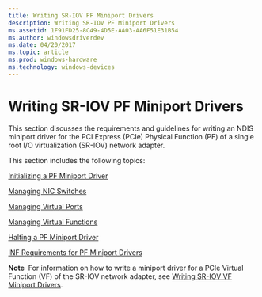 ```yaml
---
title: Writing SR-IOV PF Miniport Drivers
description: Writing SR-IOV PF Miniport Drivers
ms.assetid: 1F91FD25-8C49-4D5E-AA03-AA6F51E31B54
ms.author: windowsdriverdev
ms.date: 04/20/2017
ms.topic: article
ms.prod: windows-hardware
ms.technology: windows-devices
---
```


# Writing SR-IOV PF Miniport Drivers


This section discusses the requirements and guidelines for writing an NDIS miniport driver for the PCI Express (PCIe) Physical Function (PF) of a single root I/O virtualization (SR-IOV) network adapter.

This section includes the following topics:

[Initializing a PF Miniport Driver](initializing-a-pf-miniport-driver.md)

[Managing NIC Switches](managing-nic-switches.md)

[Managing Virtual Ports](managing-virtual-ports.md)

[Managing Virtual Functions](managing-virtual-functions.md)

[Halting a PF Miniport Driver](halting-a-pf-miniport-driver.md)

[INF Requirements for PF Miniport Drivers](inf-requirements-for-pf-miniport-drivers.md)

**Note**  For information on how to write a miniport driver for a PCIe Virtual Function (VF) of the SR-IOV network adapter, see [Writing SR-IOV VF Miniport Drivers](writing-sr-iov-vf-miniport-drivers.md).

 

 

 





